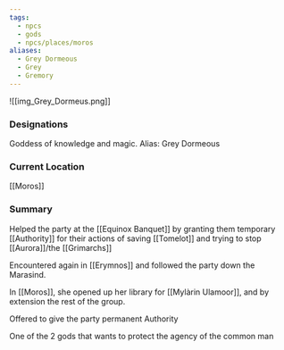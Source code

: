 ```yaml
---
tags:
  - npcs
  - gods
  - npcs/places/moros
aliases:
  - Grey Dormeous
  - Grey
  - Gremory
---
```

![[img_Grey_Dormeus.png]]
### Designations
Goddess of knowledge and magic. 
Alias: Grey Dormeous 

### Current Location
[[Moros]]

### Summary
Helped the party at the [[Equinox Banquet]] by granting them temporary [[Authority]] for their actions of saving [[Tomelot]] and trying to stop [[Aurora]]/the [[Grimarchs]]

Encountered again in [[Erymnos]] and followed the party down the Marasind.

In [[Moros]], she opened up her library for [[Mylàrin Ulamoor]], and by extension the rest of the group.


Offered to give the party permanent Authority

One of the 2 gods that wants to protect the agency of the common man